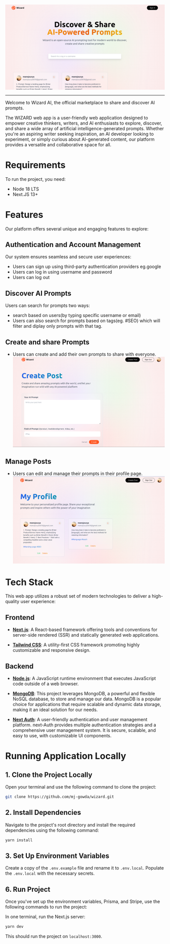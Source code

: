 ![cover](./public/assets/readme/wizard-1.png)

---
Welcome to Wizard AI, the official marketplace to share and discover AI prompts.

The WIZARD web app is a user-friendly web application designed to empower creative thinkers, writers, and AI enthusiasts to explore, discover, and share a wide array of artificial intelligence-generated prompts. Whether you're an aspiring writer seeking inspiration, an AI developer looking to experiment, or simply curious about AI-generated content, our platform provides a versatile and collaborative space for all.



# **Requirements**
To run the project, you need:
- Node 18 LTS
- Next.JS 13+

# **Features**
Our platform offers several unique and engaging features to explore:


## **Authentication and Account Management**
Our system ensures seamless and secure user experiences:
- Users can sign up using third-party authentication providers eg.google
- Users can log in using username and password
- Users can log out

## **Discover AI Prompts**
Users can search for prompts two ways:
- search based on users(by typing specific username or email) 
- Users can also search for prompts based on tags(eg. #SEO) which will filter and diplay only prompts with that tag.


## **Create and share Prompts**
- Users can create and add their own prompts to share with everyone.
![create post](./public/assets/readme/wizarrd-2.png)

## **Manage Posts**
- Users can edit and manage their prompts in their profile page.
![profile](./public/assets/readme/wizard-3.png)

# **Tech Stack**

This web app utilizes a robust set of modern technologies to deliver a high-quality user experience:

## **Frontend**

- **[Next.js](https://nextjs.org/)**: A React-based framework offering tools and conventions for server-side rendered (SSR) and statically generated web applications.

- **[Tailwind CSS](https://tailwindcss.com/)**: A utility-first CSS framework promoting highly customizable and responsive design.


## **Backend**

- **[Node.js](https://nodejs.org/en/)**: A JavaScript runtime environment that executes JavaScript code outside of a web browser.

- **[MongoDB](https://www.mongodb.com/)**: This project leverages MongoDB, a powerful and flexible NoSQL database, to store and manage our data. MongoDB is a popular choice for applications that require scalable and dynamic data storage, making it an ideal solution for our needs.



- **[Next Auth](https://clerk.com/)**: A user-friendly authentication and user management platform. next-Auth provides multiple authentication strategies and a comprehensive user management system. It is secure, scalable, and easy to use, with customizable UI components.


# **Running Application Locally**

## 1. **Clone the Project Locally**
Open your terminal and use the following command to clone the project:
```sh
git clone https://github.com/mj-gowda/wizard.git
```

## 2. **Install Dependencies**
Navigate to the project's root directory and install the required dependencies using the following command:
```sh
yarn install
```

## 3. **Set Up Environment Variables**
Create a copy of the `.env.example` file and rename it to `.env.local`. Populate the `.env.local` with the necessary secrets.


## 6. **Run Project**
Once you've set up the environment variables, Prisma, and Stripe, use the following commands to run the project:

In one terminal, run the Next.js server:
```sh
yarn dev
```

This should run the project on `localhost:3000`.
